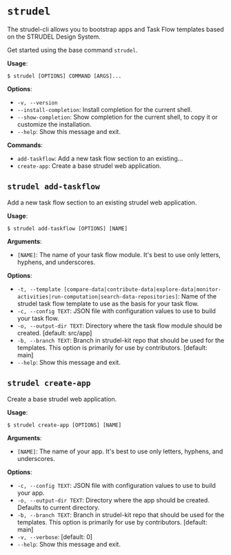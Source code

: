 # `strudel`

The strudel-cli allows you to bootstrap apps and Task Flow templates based on the STRUDEL Design System. 

Get started using the base command `strudel`.

**Usage**:

```console
$ strudel [OPTIONS] COMMAND [ARGS]...
```

**Options**:

* `-v, --version`
* `--install-completion`: Install completion for the current shell.
* `--show-completion`: Show completion for the current shell, to copy it or customize the installation.
* `--help`: Show this message and exit.

**Commands**:

* `add-taskflow`: Add a new task flow section to an existing...
* `create-app`: Create a base strudel web application.

## `strudel add-taskflow`

Add a new task flow section to an existing strudel web application.

**Usage**:

```console
$ strudel add-taskflow [OPTIONS] [NAME]
```

**Arguments**:

* `[NAME]`: The name of your task flow module. It's best to use only letters, hyphens, and underscores.

**Options**:

* `-t, --template [compare-data|contribute-data|explore-data|monitor-activities|run-computation|search-data-repositories]`: Name of the strudel task flow template to use as the basis for your task flow.
* `-c, --config TEXT`: JSON file with configuration values to use to build your task flow.
* `-o, --output-dir TEXT`: Directory where the task flow module should be created.  [default: src/app]
* `-b, --branch TEXT`: Branch in strudel-kit repo that should be used for the templates. This option is primarily for use by contributors.  [default: main]
* `--help`: Show this message and exit.

## `strudel create-app`

Create a base strudel web application.

**Usage**:

```console
$ strudel create-app [OPTIONS] [NAME]
```

**Arguments**:

* `[NAME]`: The name of your app. It's best to use only letters, hyphens, and underscores.

**Options**:

* `-c, --config TEXT`: JSON file with configuration values to use to build your app.
* `-o, --output-dir TEXT`: Directory where the app should be created. Defaults to current directory.
* `-b, --branch TEXT`: Branch in strudel-kit repo that should be used for the templates. This option is primarily for use by contributors.  [default: main]
* `-v, --verbose`: [default: 0]
* `--help`: Show this message and exit.
